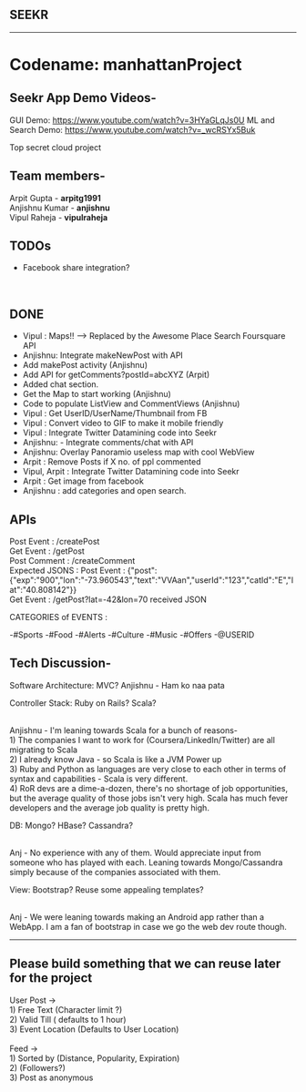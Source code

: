 SEEKR
----------------
----------------
Codename: manhattanProject
================

Seekr App Demo Videos-
----------------
GUI Demo:             https://www.youtube.com/watch?v=3HYaGLqJs0U
ML and Search Demo:   https://www.youtube.com/watch?v=_wcRSYx5Buk


Top secret cloud project

Team members-
----------------

Arpit Gupta - <b>arpitg1991</b>
<br>
Anjishnu Kumar - <b>anjishnu</b>
<br>
Vipul Raheja - <b>vipulraheja</b>


<b>TODOs</b>
------------------------
- Facebook share integration?
<br>

<b>DONE</b> 
--------------
- Vipul : Maps!! --> Replaced by the Awesome Place Search Foursquare API
- Anjishnu: Integrate makeNewPost with API
- Add makePost activity (Anjishnu) 
- Add API for getComments?postId=abcXYZ (Arpit)
- Added chat section.
- Get the Map to start working (Anjishnu)
- Code to populate ListView and CommentViews (Anjishnu)
- Vipul : Get UserID/UserName/Thumbnail from FB
- Vipul : Convert video to GIF to make it mobile friendly
- Vipul : Integrate Twitter Datamining code into Seekr
- Anjishnu: - Integrate comments/chat with API
- Anjishnu: Overlay Panoramio useless map with cool WebView
- Arpit : Remove Posts if X no. of ppl commented
- Vipul, Arpit : Integrate Twitter Datamining code into Seekr
- Arpit : Get image from facebook
- Anjishnu : add categories and open search.

<b>APIs</b>
------------------------
Post Event : /createPost
<br>
Get Event : /getPost
<br>
Post Comment : /createComment
<br>
Expected JSONS : Post Event : {"post":{"exp":"900","lon":"-73.960543","text":"VVAan","userId":"123","catId":"E","lat":"40.808142"}}
<br>
Get Event : /getPost?lat=-42&lon=70 received JSON 
<br>


CATEGORIES of EVENTS : 

-#Sports
-#Food
-#Alerts
-#Culture
-#Music
-#Offers
-@USERID

Tech Discussion-
-----------------------
Software Architecture:
MVC?
Anjishnu - Ham ko naa pata

Controller Stack:
Ruby on Rails?
Scala?

<br>
Anjishnu - I'm leaning towards Scala for a bunch of reasons-
<br>1) The companies I want to work for (Coursera/LinkedIn/Twitter) are all migrating to Scala
<br>2) I already know Java - so Scala is like a JVM Power up
<br>3) Ruby and Python as languages are very close to each other in terms of syntax and capabilities - Scala is very different. 
<br>4) RoR devs are a dime-a-dozen, there's no shortage of job opportunities, but the average quality of those jobs isn't very high. Scala has much fever developers and the average job quality is pretty high.


DB:
Mongo?
HBase?
Cassandra?

<br>Anj - No experience with any of them. Would appreciate input from someone who has played with each. Leaning towards Mongo/Cassandra simply because of the companies associated with them.

View:
Bootstrap?
Reuse some appealing templates?

<br>Anj - We were leaning towards making an Android app rather than a WebApp. I am a fan of bootstrap in case we go the web dev route though.

---------------------
Please build something that we can reuse later for the project
-----------------------------------------------------------------

User Post ->
<br>1) Free Text (Character limit ?)
<br>2) Valid Till ( defaults to 1 hour) 
<br>3) Event Location (Defaults to User Location)
<br><br>
Feed -> 
<br>1) Sorted by (Distance, Popularity, Expiration)
<br>2) (Followers?)
<br>3) Post as anonymous 

<br>
